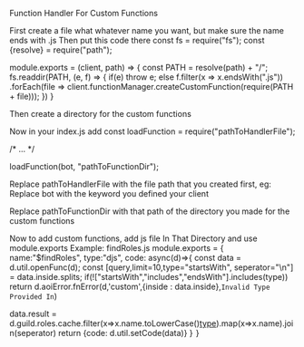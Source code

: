 Function Handler For Custom Functions

First create a file what whatever name you want, but make sure the name ends with .js
Then put this code there
const fs = require("fs");
const {resolve} = require("path");

module.exports = (client, path) => {
 const PATH = resolve(path) + "/";
 fs.readdir(PATH, (e, f) => {
 if(e) throw e;
 else f.filter(x => x.endsWith(".js"))
 .forEach(file => client.functionManager.createCustomFunction(require(PATH + file)));
 })
}  

Then create a directory for the custom functions

Now in your index.js add
const loadFunction = require("pathToHandlerFile");

/* ... */

loadFunction(bot, "pathToFunctionDir"); 

Replace pathToHandlerFile with the file path that you created first, eg: 
Replace bot with the keyword you defined your client

Replace pathToFunctionDir with that path of the directory you made for the custom functions

Now to add custom functions, add js file In That Directory and use module.exports
Example: findRoles.js
module.exports = {
 name:"$findRoles",
 type:"djs",
 code: async(d)=>{
 const data = d.util.openFunc(d); 
 const [query,limit=10,type="startsWith", seperator="\n"] = data.inside.splits;
 if(!["startsWith","includes","endsWith"].includes(type)) return d.aoiError.fnError(d,'custom',{inside : data.inside},`Invalid Type Provided In`) 

 data.result = d.guild.roles.cache.filter(x=>x.name.toLowerCase()[type](query)).map(x=>x.name).join(seperator)
 return {code: d.util.setCode(data)}
 } 
} 